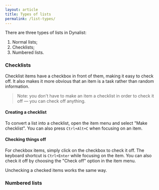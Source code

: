 ```yaml
---
layout: article
title: Types of lists
permalink: /list-types/
---
```


There are three types of lists in Dynalist:

1. Normal lists;
2. Checklists;
3. Numbered lists.

### Checklists

Checklist items have a checkbox in front of them, making it easy to check off. It also makes it more obvious that an item is a task rather than random information.

> Note: you don't have to make an item a checklist in order to check it off — you can check off anything.

#### Creating a checklist

To convert a list into a checklist, open the item menu and select "Make checklist". You can also press `Ctrl+Alt+C` when focusing on an item.

#### Checking things off

For checkbox items, simply click on the checkbox to check it off. The keyboard shortcut is `Ctrl+Enter` while focusing on the item. You can also check it off by choosing the "Check off" option in the item menu.

Unchecking a checked items works the same way.


### Numbered lists

